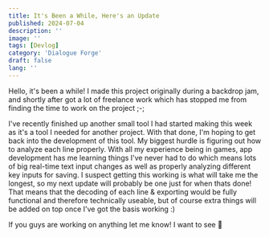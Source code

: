 ```yaml
---
title: It's Been a While, Here's an Update
published: 2024-07-04
description: ''
image: ''
tags: [Devlog]
category: 'Dialogue Forge'
draft: false 
lang: ''
---
```


Hello, it's been a while! I made this project originally during a backdrop jam, and shortly after got a lot of freelance work which has stopped me from finding the time to work on the project ;-;

I've recently finished up another small tool I had started making this week as it's a tool I needed for another project. With that done, I'm hoping to get back into the development of this tool. My biggest hurdle is figuring out how to analyze each line properly. With all my experience being in games, app development has me learning things I've never had to do which means lots of big real-time text input changes as well as properly analyzing different key inputs for saving. I suspect getting this working is what will take me the longest, so my next update will probably be one just for when thats done! That means that the decoding of each line & exporting would be fully functional and therefore technically useable, but of course extra things will be added on top once I've got the basis working :)

If you guys are working on anything let me know! I want to see 👀